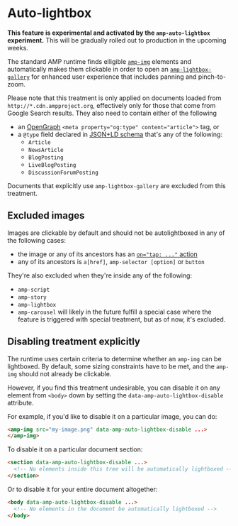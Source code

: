 # Auto-lightbox

**This feature is experimental and activated by the `amp-auto-lightbox` experiment.**
This will be gradually rolled out to production in the upcoming weeks.

The standard AMP runtime finds elligible [`amp-img`](https://www.ampproject.org/docs/reference/components/amp-img)
elements and automatically makes them clickable in order to open an [`amp-lightbox-gallery`](https://www.ampproject.org/docs/reference/components/amp-lightbox-gallery)
for enhanced user experience that includes panning and pinch-to-zoom.

Please note that this treatment is only applied on documents loaded from `http://*.cdn.ampproject.org`,
effectively only for those that come from Google Search results. They also need to contain either of the following

- an [OpenGraph](http://ogp.me/) `<meta property="og:type" content="article">` tag, or
- a `@type` field declared in [JSON+LD schema](https://www.ampproject.org/docs/fundamentals/discovery#use-schema.org-for-most-search-engines)
  that's any of the following:
  - `Article`
  - `NewsArticle`
  - `BlogPosting`
  - `LiveBlogPosting`
  - `DiscussionForumPosting`
  
Documents that explicitly use `amp-lightbox-gallery` are excluded from this treatment.

## Excluded images

Images are clickable by default and should not be autolightboxed in any of the following cases:

- the image or any of its ancestors has an [`on="tap: ..."` action](./amp-actions-and-events.md)
- any of its ancestors is `a[href]`, `amp-selector [option]` or `button`

They're also excluded when they're inside any of the following:

- `amp-script`
- `amp-story`
- `amp-lightbox`
- `amp-carousel` will likely in the future fulfill a special case where the feature is triggered with special treatment, but as of now, it's excluded.

## Disabling treatment explicitly

The runtime uses certain criteria to determine whether an `amp-img` can be lightboxed. By default, some
sizing constraints have to be met, and the `amp-img` should not already be clickable.

However, if you find this treatment undesirable, you can disable it on any element from `<body>` down by setting
the `data-amp-auto-lightbox-disable` attribute.

For example, if you'd like to disable it on a particular image, you can do:

```html
<amp-img src="my-image.png" data-amp-auto-lightbox-disable ...>
</amp-img>
```

To disable it on a particular document section:

```html
<section data-amp-auto-lightbox-disable ...>
  <!-- No elements inside this tree will be automatically lightboxed -->
</section>
```

Or to disable it for your entire document altogether:

```html
<body data-amp-auto-lightbox-disable ...>
  <!-- No elements in the document be automatically lightboxed -->
</body>
```
